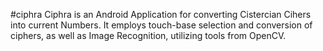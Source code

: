 #ciphra
Ciphra is an Android Application for converting Cistercian Cihers into current Numbers.
It employs touch-base selection and conversion of ciphers, as well as Image Recognition, utilizing tools from OpenCV.
